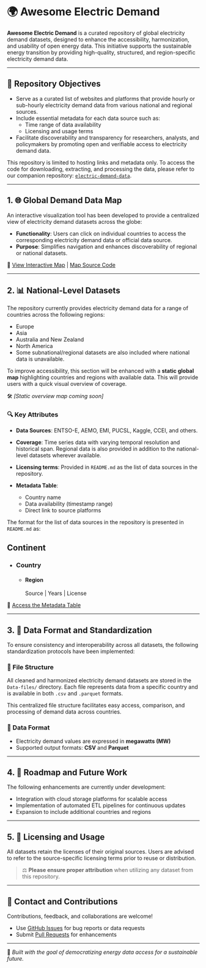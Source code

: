 # 🌍 Awesome Electric Demand

**Awesome Electric Demand** is a curated repository of global electricity demand datasets, designed to enhance the accessibility, harmonization, and usability of open energy data. This initiative supports the sustainable energy transition by providing high-quality, structured, and region-specific electricity demand data.

---

## 🎯 Repository Objectives

- Serve as a curated list of websites and platforms that provide hourly or sub-hourly electricity demand data from various national and regional sources.
- Include essential metadata for each data source such as:
  - Time range of data availability
  - Licensing and usage terms
- Facilitate discoverability and transparency for researchers, analysts, and policymakers by promoting open and verifiable access to electricity demand data.

This repository is limited to hosting links and metadata only.
To access the code for downloading, extracting, and processing the data, please refer to our companion repository: [`electric-demand-data`](https://github.com/open-energy-transition/electric-demand-data).



---

## 1. 🌐 Global Demand Data Map

An interactive visualization tool has been developed to provide a centralized view of electricity demand datasets across the globe:

- **Functionality**: Users can click on individual countries to access the corresponding electricity demand data or official data source.
- **Purpose**: Simplifies navigation and enhances discoverability of regional or national datasets.

🔗 [View Interactive Map](https://vamsipriya22.github.io/global-demand/) | [Map Source Code](https://github.com/Vamsipriya22/global-demand/tree/main)

---

## 2. 📊 National-Level Datasets

The repository currently provides electricity demand data for a range of countries across the following regions:

- Europe
- Asia
- Australia and New Zealand
- North America
- Some subnational/regional datasets are also included where national data is unavailable.

To improve accessibility, this section will be enhanced with a **static global map** highlighting countries and regions with available data. This will provide users with a quick visual overview of coverage.

🛠 *[Static overview map coming soon]*  

### 🔍 Key Attributes

- **Data Sources**: ENTSO-E, AEMO, EMI, PUCSL, Kaggle, CCEI, and others.
- **Coverage**: Time series data with varying temporal resolution and historical span. Regional data is also provided in addition to the national-level datasets wherever available.
- **Licensing terms**: Provided in `README.md` as the list of data sources in the repository.

- **Metadata Table**:
  - Country name
  - Data availability (timestamp range)
  - Direct link to source platforms

The format for the list of data sources in the repository is presented in `README.md` as:

## Continent
  - ### Country
    - #### Region
      Source | Years | License

📄 [Access the Metadata Table](https://github.com/open-energy-transition/Awesome-Electric-Demand/blob/main/demand_data_table.md)

---
## 3. 📁 Data Format and Standardization

To ensure consistency and interoperability across all datasets, the following standardization protocols have been implemented:

### 📂 File Structure

All cleaned and harmonized electricity demand datasets are stored in the `Data-files/` directory.
Each file represents data from a specific country and is available in both `.csv` and `.parquet` formats.

This centralized file structure facilitates easy access, comparison, and processing of demand data across countries.

### 🧾 Data Format

- Electricity demand values are expressed in **megawatts (MW)**
- Supported output formats: **CSV** and **Parquet**

---

## 4. 🚀 Roadmap and Future Work

The following enhancements are currently under development:

- Integration with cloud storage platforms for scalable access
- Implementation of automated ETL pipelines for continuous updates
- Expansion to include additional countries and regions

---

## 5. 📜 Licensing and Usage

All datasets retain the licenses of their original sources. Users are advised to refer to the source-specific licensing terms prior to reuse or distribution.

> ⚖️ **Please ensure proper attribution** when utilizing any dataset from this repository.

---

## 🤝 Contact and Contributions

Contributions, feedback, and collaborations are welcome!

- Use [GitHub Issues](https://github.com/open-energy-transition/Awesome-Electric-Demand/issues) for bug reports or data requests
- Submit [Pull Requests](https://github.com/open-energy-transition/Awesome-Electric-Demand/pulls) for enhancements

---

📌 *Built with the goal of democratizing energy data access for a sustainable future.*
